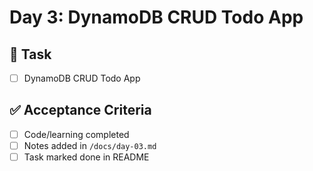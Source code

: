 # Day 3: DynamoDB CRUD Todo App

## 🎯 Task
- [ ] DynamoDB CRUD Todo App

## ✅ Acceptance Criteria
- [ ] Code/learning completed
- [ ] Notes added in `/docs/day-03.md`
- [ ] Task marked done in README
